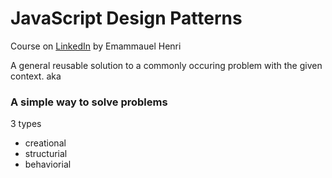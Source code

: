 # JavaScript Design Patterns

Course on [LinkedIn](https://www.linkedin.com/learning/javascript-patterns-2/what-is-a-pattern?autoplay=true&resume=false) by Emammauel Henri

A general reusable solution to a commonly occuring problem with the given context.
aka

### A simple way to solve problems

3 types

- creational
- structurial
- behaviorial
